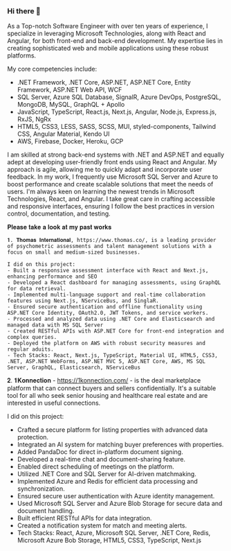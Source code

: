 ### Hi there 👋

As a Top-notch Software Engineer with over ten years of experience, I specialize in leveraging Microsoft Technologies, along with React and Angular, for both front-end and back-end development. My expertise lies in creating sophisticated web and mobile applications using these robust platforms.

My core competencies include:
- .NET Framework, .NET Core, ASP.NET, ASP.NET Core, Entity Framework, ASP.NET Web API, WCF
- SQL Server, Azure SQL Database, SignalR, Azure DevOps, PostgreSQL, MongoDB, MySQL, GraphQL + Apollo
- JavaScript, TypeScript, React.js, Next.js, Angular, Node.js, Express.js, RxJS, NgRx
- HTML5, CSS3, LESS, SASS, SCSS, MUI, styled-components, Tailwind CSS, Angular Material, Kendo UI
- AWS, Firebase, Docker, Heroku, GCP

I am skilled at strong back-end systems with .NET and ASP.NET and equally adept at developing user-friendly front ends using React and Angular. My approach is agile, allowing me to quickly adapt and incorporate user feedback. In my work, I frequently use Microsoft SQL Server and Azure to boost performance and create scalable solutions that meet the needs of users. I'm always keen on learning the newest trends in Microsoft Technologies, React, and Angular. I take great care in crafting accessible and responsive interfaces, ensuring I follow the best practices in version control, documentation, and testing.

𝐏𝐥𝐞𝐚𝐬𝐞 𝐭𝐚𝐤𝐞 𝐚 𝐥𝐨𝐨𝐤 𝐚𝐭 𝐦𝐲 𝐩𝐚𝐬𝐭 𝐰𝐨𝐫𝐤𝐬
~~~~~~~~~~
𝟏. 𝐓𝐡𝐨𝐦𝐚𝐬 𝐈𝐧𝐭𝐞𝐫𝐧𝐚𝐭𝐢𝐨𝐧𝐚𝐥, https://www.thomas.co/, is a leading provider of psychometric assessments and talent management solutions with a focus on small and medium-sized businesses.

I did on this project:
- Built a responsive assessment interface with React and Next.js, enhancing performance and SEO
- Developed a React dashboard for managing assessments, using GraphQL for data retrieval.
- Implemented multi-language support and real-time collaboration features using Next.js, NServiceBus, and SinglaR.
- Ensured secure authentication and offline functionality using ASP.NET Core Identity, OAuth2.0, JWT Tokens, and service workers.
- Processed and analyzed data using .NET Core and Elasticsearch and managed data with MS SQL Server
- Created RESTful APIs with ASP.NET Core for front-end integration and complex queries.
- Deployed the platform on AWS with robust security measures and regular aduits.
- Tech Stacks: React, Next.js, TypeScript, Material UI, HTML5, CSS3, .NET, ASP.NET WebForms, ASP.NET MVC 5, ASP.NET Core, AWS, MS SQL Server, GraphQL, Elasticsearch, NServiceBus

~~~~~~~~~~

𝟐. 𝟏𝐊𝐨𝐧𝐧𝐞𝐜𝐭𝐢𝐨𝐧 - https://1konnection.com/ - is the deal marketplace platform that can connect buyers and sellers confidentially. It's a suitable tool for all who seek senior housing and healthcare real estate and are interested in useful connections.

I did on this project:
- Crafted a secure platform for listing properties with advanced data protection.
- Integrated an AI system for matching buyer preferences with properties.
- Added PandaDoc for direct in-platform document signing.
- Developed a real-time chat and document-sharing feature.
- Enabled direct scheduling of meetings on the platform.
- Utilized .NET Core and SQL Server for AI-driven matchmaking.
- Implemented Azure and Redis for efficient data processing and synchronization.
- Ensured secure user authentication with Azure identity management.
- Used Microsoft SQL Server and Azure Blob Storage for secure data and document handling.
- Built efficient RESTful APIs for data integration.
- Created a notification system for match and meeting alerts.
- Tech Stacks: React, Azure, Microsoft SQL Server, .NET Core, Redis, Microsoft Azure Bob Storage, HTML5, CSS3, TypeScript, Next.js

~~~~~~~~~~
